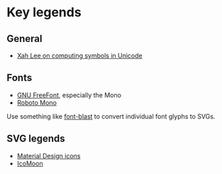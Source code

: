 # Key legends

## General

- [Xah Lee on computing symbols in Unicode](http://xahlee.info/comp/unicode_computing_symbols.html)

## Fonts

- [GNU FreeFont](https://www.gnu.org/software/freefont/), especially the Mono
- [Roboto Mono](https://fonts.google.com/specimen/Roboto+Mono)

Use something like
[font-blast](https://www.npmjs.com/package/font-blast)
to convert individual font glyphs to SVGs.

## SVG legends

- [Material Design icons](https://material.io/resources/icons)
- [IcoMoon](https://icomoon.io/)
